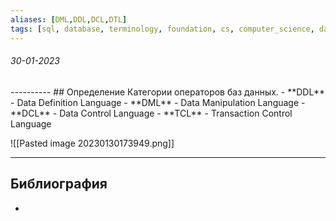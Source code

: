 ```yaml
---
aliases: [DML,DDL,DCL,DTL]
tags: [sql, database, terminology, foundation, cs, computer_science, database]
---
```

<h6>30-01-2023</h6>
----------
## Определение
Категории операторов баз данных.
- **DDL** - Data Definition Language
- **DML** - Data Manipulation Language
- **DCL** - Data Control Language
- **TCL** - Transaction Control Language

![[Pasted image 20230130173949.png]]

---
## Библиография
- 